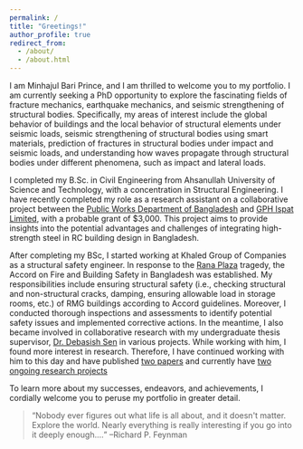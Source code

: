 ```yaml
---
permalink: /
title: "Greetings!"
author_profile: true
redirect_from: 
  - /about/
  - /about.html
---
```


I am Minhajul Bari Prince, and I am thrilled to welcome you to my portfolio. I am currently seeking a PhD opportunity to explore the fascinating fields of fracture mechanics, earthquake mechanics, and seismic strengthening of structural bodies. Specifically, my areas of interest include the global behavior of buildings and the local behavior of structural elements under seismic loads, seismic strengthening of structural bodies using smart materials, prediction of fractures in structural bodies under impact and seismic loads, and understanding how waves propagate through structural bodies under different phenomena, such as impact and lateral loads.

I completed my B.Sc. in Civil Engineering from Ahsanullah University of Science and Technology, with a concentration in Structural Engineering. I have recently completed my role as a research assistant on a collaborative project between the [Public Works Department of Bangladesh](https://pwd.gov.bd/) and [GPH Ispat Limited](https://gphispat.com.bd/), with a probable grant of $3,000. This project aims to provide insights into the potential advantages and challenges of integrating high-strength steel in RC building design in Bangladesh.

After completing my BSc, I started working at Khaled Group of Companies as a structural safety engineer. In response to the [Rana Plaza](https://www.theguardian.com/cities/2015/apr/23/rana-plaza-factory-collapse-history-cities-50-buildings) tragedy, the Accord on Fire and Building Safety in Bangladesh was established. My responsibilities include ensuring structural safety (i.e., checking structural and non-structural cracks, damping, ensuring allowable load in storage rooms, etc.) of RMG buildings according to Accord guidelines. Moreover, I conducted thorough inspections and assessments to identify potential safety issues and implemented corrective actions. 
In the meantime, I also became involved in collaborative research with my undergraduate thesis supervisor, [Dr. Debasish Sen](https://scholar.google.co.jp/citations?user=yoSKNvcAAAAJ&hl=en) in various projects. While working with him, I found more interest in research. Therefore, I have continued working with him to this day and have published [two papers](https://minhajulbariprince.github.io/mb-Prince.github.io//publications/) and currently have [two ongoing research projects](https://minhajulbariprince.github.io/mb-Prince.github.io//CurrentProjects/)



To learn more about my successes, endeavors, and achievements, I cordially welcome you to peruse my portfolio in greater detail. 


><q>Nobody ever figures out what life is all about, and it doesn't matter. Explore the world. Nearly everything is really interesting if you go into it deeply enough.&#8230;</q> &#8211;Richard P. Feynman

